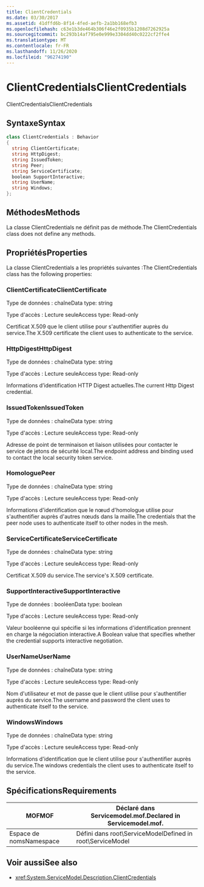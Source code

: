 ```yaml
---
title: ClientCredentials
ms.date: 03/30/2017
ms.assetid: 41dffd6b-8f14-4fed-aefb-2a1bb168efb3
ms.openlocfilehash: c63e1b3de464b306f46e2f0935b1208d7262925a
ms.sourcegitcommit: bc293b14af795e0e999e3304dd40c0222cf2ffe4
ms.translationtype: MT
ms.contentlocale: fr-FR
ms.lasthandoff: 11/26/2020
ms.locfileid: "96274190"
---
```

# <a name="clientcredentials"></a><span data-ttu-id="59073-102">ClientCredentials</span><span class="sxs-lookup"><span data-stu-id="59073-102">ClientCredentials</span></span>

<span data-ttu-id="59073-103">ClientCredentials</span><span class="sxs-lookup"><span data-stu-id="59073-103">ClientCredentials</span></span>  
  
## <a name="syntax"></a><span data-ttu-id="59073-104">Syntaxe</span><span class="sxs-lookup"><span data-stu-id="59073-104">Syntax</span></span>  
  
```csharp
class ClientCredentials : Behavior  
{  
  string ClientCertificate;  
  string HttpDigest;  
  string IssuedToken;  
  string Peer;  
  string ServiceCertificate;  
  boolean SupportInteractive;  
  string UserName;  
  string Windows;  
};  
```  
  
## <a name="methods"></a><span data-ttu-id="59073-105">Méthodes</span><span class="sxs-lookup"><span data-stu-id="59073-105">Methods</span></span>  

 <span data-ttu-id="59073-106">La classe ClientCredentials ne définit pas de méthode.</span><span class="sxs-lookup"><span data-stu-id="59073-106">The ClientCredentials class does not define any methods.</span></span>  
  
## <a name="properties"></a><span data-ttu-id="59073-107">Propriétés</span><span class="sxs-lookup"><span data-stu-id="59073-107">Properties</span></span>  

 <span data-ttu-id="59073-108">La classe ClientCredentials a les propriétés suivantes :</span><span class="sxs-lookup"><span data-stu-id="59073-108">The ClientCredentials class has the following properties:</span></span>  
  
### <a name="clientcertificate"></a><span data-ttu-id="59073-109">ClientCertificate</span><span class="sxs-lookup"><span data-stu-id="59073-109">ClientCertificate</span></span>  

 <span data-ttu-id="59073-110">Type de données : chaîne</span><span class="sxs-lookup"><span data-stu-id="59073-110">Data type: string</span></span>  
  
 <span data-ttu-id="59073-111">Type d'accès : Lecture seule</span><span class="sxs-lookup"><span data-stu-id="59073-111">Access type: Read-only</span></span>  
  
 <span data-ttu-id="59073-112">Certificat X.509 que le client utilise pour s'authentifier auprès du service.</span><span class="sxs-lookup"><span data-stu-id="59073-112">The X.509 certificate the client uses to authenticate to the service.</span></span>  
  
### <a name="httpdigest"></a><span data-ttu-id="59073-113">HttpDigest</span><span class="sxs-lookup"><span data-stu-id="59073-113">HttpDigest</span></span>  

 <span data-ttu-id="59073-114">Type de données : chaîne</span><span class="sxs-lookup"><span data-stu-id="59073-114">Data type: string</span></span>  
  
 <span data-ttu-id="59073-115">Type d'accès : Lecture seule</span><span class="sxs-lookup"><span data-stu-id="59073-115">Access type: Read-only</span></span>  
  
 <span data-ttu-id="59073-116">Informations d’identification HTTP Digest actuelles.</span><span class="sxs-lookup"><span data-stu-id="59073-116">The current Http Digest credential.</span></span>  
  
### <a name="issuedtoken"></a><span data-ttu-id="59073-117">IssuedToken</span><span class="sxs-lookup"><span data-stu-id="59073-117">IssuedToken</span></span>  

 <span data-ttu-id="59073-118">Type de données : chaîne</span><span class="sxs-lookup"><span data-stu-id="59073-118">Data type: string</span></span>  
  
 <span data-ttu-id="59073-119">Type d'accès : Lecture seule</span><span class="sxs-lookup"><span data-stu-id="59073-119">Access type: Read-only</span></span>  
  
 <span data-ttu-id="59073-120">Adresse de point de terminaison et liaison utilisées pour contacter le service de jetons de sécurité local.</span><span class="sxs-lookup"><span data-stu-id="59073-120">The endpoint address and binding used to contact the local security token service.</span></span>  
  
### <a name="peer"></a><span data-ttu-id="59073-121">Homologue</span><span class="sxs-lookup"><span data-stu-id="59073-121">Peer</span></span>  

 <span data-ttu-id="59073-122">Type de données : chaîne</span><span class="sxs-lookup"><span data-stu-id="59073-122">Data type: string</span></span>  
  
 <span data-ttu-id="59073-123">Type d'accès : Lecture seule</span><span class="sxs-lookup"><span data-stu-id="59073-123">Access type: Read-only</span></span>  
  
 <span data-ttu-id="59073-124">Informations d'identification que le nœud d'homologue utilise pour s'authentifier auprès d'autres nœuds dans la maille.</span><span class="sxs-lookup"><span data-stu-id="59073-124">The credentials that the peer node uses to authenticate itself to other nodes in the mesh.</span></span>  
  
### <a name="servicecertificate"></a><span data-ttu-id="59073-125">ServiceCertificate</span><span class="sxs-lookup"><span data-stu-id="59073-125">ServiceCertificate</span></span>  

 <span data-ttu-id="59073-126">Type de données : chaîne</span><span class="sxs-lookup"><span data-stu-id="59073-126">Data type: string</span></span>  
  
 <span data-ttu-id="59073-127">Type d'accès : Lecture seule</span><span class="sxs-lookup"><span data-stu-id="59073-127">Access type: Read-only</span></span>  
  
 <span data-ttu-id="59073-128">Certificat X.509 du service.</span><span class="sxs-lookup"><span data-stu-id="59073-128">The service's X.509 certificate.</span></span>  
  
### <a name="supportinteractive"></a><span data-ttu-id="59073-129">SupportInteractive</span><span class="sxs-lookup"><span data-stu-id="59073-129">SupportInteractive</span></span>  

 <span data-ttu-id="59073-130">Type de données : booléen</span><span class="sxs-lookup"><span data-stu-id="59073-130">Data type: boolean</span></span>  
  
 <span data-ttu-id="59073-131">Type d'accès : Lecture seule</span><span class="sxs-lookup"><span data-stu-id="59073-131">Access type: Read-only</span></span>  
  
 <span data-ttu-id="59073-132">Valeur booléenne qui spécifie si les informations d'identification prennent en charge la négociation interactive.</span><span class="sxs-lookup"><span data-stu-id="59073-132">A Boolean value that specifies whether the credential supports interactive negotiation.</span></span>  
  
### <a name="username"></a><span data-ttu-id="59073-133">UserName</span><span class="sxs-lookup"><span data-stu-id="59073-133">UserName</span></span>  

 <span data-ttu-id="59073-134">Type de données : chaîne</span><span class="sxs-lookup"><span data-stu-id="59073-134">Data type: string</span></span>  
  
 <span data-ttu-id="59073-135">Type d'accès : Lecture seule</span><span class="sxs-lookup"><span data-stu-id="59073-135">Access type: Read-only</span></span>  
  
 <span data-ttu-id="59073-136">Nom d'utilisateur et mot de passe que le client utilise pour s'authentifier auprès du service.</span><span class="sxs-lookup"><span data-stu-id="59073-136">The username and password the client uses to authenticate itself to the service.</span></span>  
  
### <a name="windows"></a><span data-ttu-id="59073-137">Windows</span><span class="sxs-lookup"><span data-stu-id="59073-137">Windows</span></span>  

 <span data-ttu-id="59073-138">Type de données : chaîne</span><span class="sxs-lookup"><span data-stu-id="59073-138">Data type: string</span></span>  
  
 <span data-ttu-id="59073-139">Type d'accès : Lecture seule</span><span class="sxs-lookup"><span data-stu-id="59073-139">Access type: Read-only</span></span>  
  
 <span data-ttu-id="59073-140">Informations d'identification que le client utilise pour s'authentifier auprès du service.</span><span class="sxs-lookup"><span data-stu-id="59073-140">The windows credentials the client uses to authenticate itself to the service.</span></span>  
  
## <a name="requirements"></a><span data-ttu-id="59073-141">Spécifications</span><span class="sxs-lookup"><span data-stu-id="59073-141">Requirements</span></span>  
  
|<span data-ttu-id="59073-142">MOF</span><span class="sxs-lookup"><span data-stu-id="59073-142">MOF</span></span>|<span data-ttu-id="59073-143">Déclaré dans Servicemodel.mof.</span><span class="sxs-lookup"><span data-stu-id="59073-143">Declared in Servicemodel.mof.</span></span>|  
|---------|-----------------------------------|  
|<span data-ttu-id="59073-144">Espace de noms</span><span class="sxs-lookup"><span data-stu-id="59073-144">Namespace</span></span>|<span data-ttu-id="59073-145">Défini dans root\ServiceModel</span><span class="sxs-lookup"><span data-stu-id="59073-145">Defined in root\ServiceModel</span></span>|  
  
## <a name="see-also"></a><span data-ttu-id="59073-146">Voir aussi</span><span class="sxs-lookup"><span data-stu-id="59073-146">See also</span></span>

- <xref:System.ServiceModel.Description.ClientCredentials>
